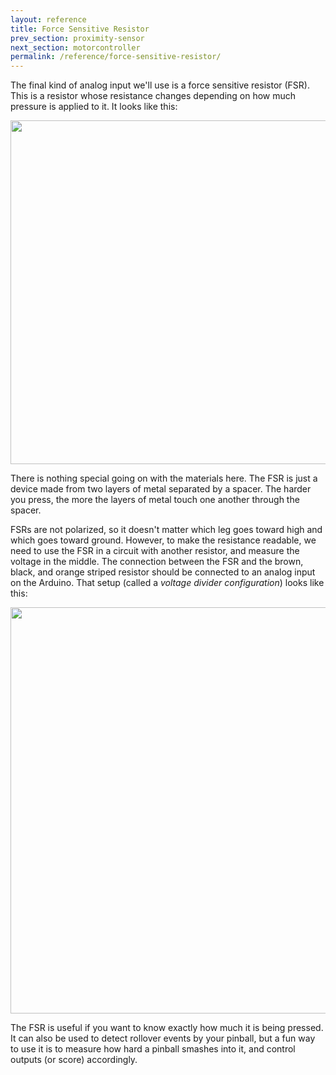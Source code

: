 ```yaml
---
layout: reference
title: Force Sensitive Resistor
prev_section: proximity-sensor
next_section: motorcontroller
permalink: /reference/force-sensitive-resistor/
---
```



The final kind of analog input we'll use is a force sensitive resistor (FSR). This is a resistor whose resistance changes depending on how much pressure is applied to it. It looks like this: 

<img src="https://learn.adafruit.com/system/assets/assets/000/000/426/medium260/force___flex_FSR402_MED.jpg?1396762932" style="width: 550px"/>

There is nothing special going on with the materials here. The FSR is just a device made from two layers of metal separated by a spacer. The harder you press, the more the layers of metal touch one another through the spacer. 

FSRs are not polarized, so it doesn't matter which leg goes toward high and which goes toward ground. However, to make the resistance readable, we need to use the FSR in a circuit with another resistor, and measure the voltage in the middle. The connection between the FSR and the brown, black, and orange striped resistor should be connected to an analog input on the Arduino. That setup (called a _voltage divider configuration_) looks like this: 

<img src="{{ site.baseurl }}/img/fsr-connection.jpg" style="width: 650px"/>


The FSR is useful if you want to know exactly how much it is being pressed. It can also be used to detect rollover events by your pinball, but a fun way to use it is to measure how hard a pinball smashes into it, and control outputs (or score) accordingly. 